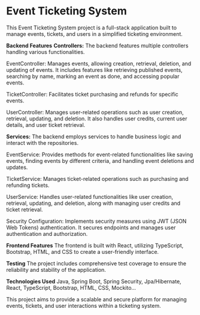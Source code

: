 # **Event Ticketing System**
This Event Ticketing System project is a full-stack application built to manage events, tickets, and users in a simplified ticketing environment.

**Backend Features**
**Controllers:** The backend features multiple controllers handling various functionalities.

EventController: Manages events, allowing creation, retrieval, deletion, and updating of events. It includes features like retrieving published events, searching by name, marking an event as done, and accessing popular events.

TicketController: Facilitates ticket purchasing and refunds for specific events.

UserController: Manages user-related operations such as user creation, retrieval, updating, and deletion. It also handles user credits, current user details, and user ticket retrieval.

**Services:** The backend employs services to handle business logic and interact with the repositories.

EventService: Provides methods for event-related functionalities like saving events, finding events by different criteria, and handling event deletions and updates.

TicketService: Manages ticket-related operations such as purchasing and refunding tickets.

UserService: Handles user-related functionalities like user creation, retrieval, updating, and deletion, along with managing user credits and ticket retrieval.

Security Configuration: Implements security measures using JWT (JSON Web Tokens) authentication. It secures endpoints and manages user authentication and authorization.

**Frontend Features**
The frontend is built with React, utilizing TypeScript, Bootstrap, HTML, and CSS to create a user-friendly interface.

**Testing**
The project includes comprehensive test coverage to ensure the reliability and stability of the application.

**Technologies Used**
Java, Spring Boot, Spring Security, Jpa/Hibernate, React, TypeScript, Bootstrap, HTML, CSS, Mockito...

This project aims to provide a scalable and secure platform for managing events, tickets, and user interactions within a ticketing system.

